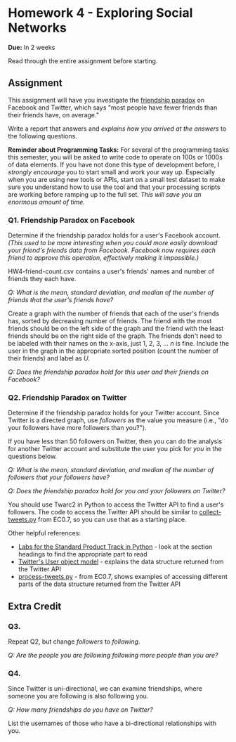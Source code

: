 # Homework 4 - Exploring Social Networks
**Due:** In 2 weeks
 
Read through the entire assignment before starting.  

## Assignment 

This assignment will have you investigate the [friendship paradox](http://en.wikipedia.org/wiki/Friendship_paradox) on Facebook and Twitter, which says "most people have fewer friends than their friends have, on average." 

Write a report that answers and *explains how you arrived at the answers* to the following questions. 

**Reminder about Programming Tasks:** For several of the programming tasks this semester, you will be asked to write code to operate on 100s or 1000s of data elements.  If you have not done this type of development before, I *strongly encourage* you to start small and work your way up.  Especially when you are using new tools or APIs, start on a small test dataset to make sure you understand how to use the tool and that your processing scripts are working before ramping up to the full set. *This will save you an enormous amount of time.*

### Q1. Friendship Paradox on Facebook

Determine if the friendship paradox holds for a user's Facebook account. *(This used to be more interesting when you could more easily download your friend's friends data from Facebook.  Facebook now requires each friend to approve this operation, effectively making it impossible.)* 

HW4-friend-count.csv contains a user's friends' names and number of friends they each have. 

*Q: What is the mean, standard deviation, and median of the number of friends that the user's friends have?*  

Create a graph with the number of friends that each of the user's friends has, sorted by decreasing number of friends.  The friend with the most friends should be on the left side of the graph and the friend with the least friends should be on the right side of the graph. The friends don't need to be labeled with their names on the x-axis, just 1, 2, 3, ... *n* is fine.  Include the user in the graph in the appropriate sorted position (count the number of their friends) and label as *U*.

*Q: Does the friendship paradox hold for this user and their friends on Facebook?*

### Q2. Friendship Paradox on Twitter

Determine if the friendship paradox holds for your Twitter account. Since Twitter is a directed graph, use *followers* as the value you measure (i.e., "do your followers have more followers than you?").  

If you have less than 50 followers on Twitter, then you can do the analysis for another Twitter account and substitute the user you pick for *you* in the questions below.

*Q: What is the mean, standard deviation, and median of the number of followers that your followers have?*  

*Q: Does the friendship paradox hold for you and your followers on Twitter?*

You should use Twarc2 in Python to access the Twitter API to find a user's followers.  The code to access the Twitter API should be similar to [collect-tweets.py](getting-started/collect-tweets.py) from EC0.7, so you can use that as a starting place.

Other helpful references:
* [Labs for the Standard Product Track in Python](https://github.com/twitterdev/getting-started-with-the-twitter-api-v2-for-academic-research/blob/main/modules/6b-labs-code-standard-python.md) - look at the section headings to find the appropriate part to read
* [Twitter's User object model](https://developer.twitter.com/en/docs/twitter-api/data-dictionary/object-model/user) - explains the data structure returned from the Twitter API
* [process-tweets.py](getting-started/process-tweets.py) - from EC0.7, shows examples of accessing different parts of the data structure returned from the Twitter API

## Extra Credit

### Q3. 

Repeat Q2, but change *followers* to *following*.  

*Q: Are the people you are following following more people than you are?*

### Q4. 

Since Twitter is uni-directional, we can examine friendships, where someone you are following is also following you.

*Q: How many friendships do you have on Twitter?*  

List the usernames of those who have a bi-directional relationships with you. 
